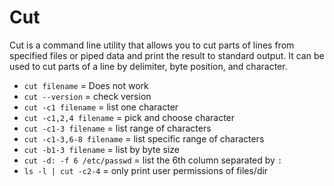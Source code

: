 # Cut

Cut is a command line utility that allows you to cut parts of lines from specified files or piped data and print the result to standard output. It can be used to cut parts of a line by delimiter, byte position, and character.

- `cut filename` = Does not work
- `cut --version` = check version
- `cut -c1 filename` = list one character
- `cut -c1,2,4 filename` = pick and choose character
- `cut -c1-3 filename` = list range of characters
- `cut -c1-3,6-8 filename` = list specific range of characters
- `cut -b1-3 filename` = list by byte size
- `cut -d: -f 6 /etc/passwd` = list the 6th column separated by `:`
- `ls -l | cut -c2-4` = only print user permissions of files/dir